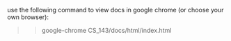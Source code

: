 use the following command to view docs in google chrome (or choose your own browser):
>> google-chrome CS_143/docs/html/index.html
